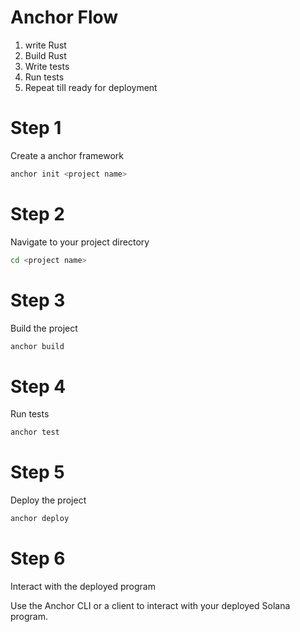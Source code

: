 # Anchor Flow

1. write Rust
2. Build Rust
3. Write tests
4. Run tests
5. Repeat till ready for deployment

# Step 1

Create a anchor framework

```sh
anchor init <project name>
```

# Step 2

Navigate to your project directory

```sh
cd <project name>
```

# Step 3

Build the project

```sh
anchor build
```

# Step 4

Run tests

```sh
anchor test
```

# Step 5

Deploy the project

```sh
anchor deploy
```

# Step 6

Interact with the deployed program

Use the Anchor CLI or a client to interact with your deployed Solana program.
